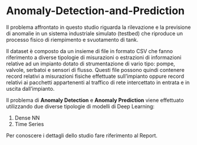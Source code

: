 # Anomaly-Detection-and-Prediction
Il problema affrontato in questo studio riguarda la rilevazione e la previsione di anomalie in un sistema industriale simulato (testbed) che riproduce un processo fisico di riempimento e svuotamento di tank.

Il dataset è composto da un insieme di file in formato CSV che fanno riferimento a diverse tipologie di misurazioni o estrazioni di informazioni relative ad un impianto dotato di strumentazione di vario tipo: pompe, valvole, serbatoi e sensori di flusso. Questi file possono quindi contenere record relativi a misurazioni fisiche effettuate sull’impianto oppure record relativi ai pacchetti appartenenti al traffico di rete intercettato in entrata e in uscita dall’impianto.

Il problema di **Anomaly Detection** e **Anomaly Prediction** viene effettuato utilizzando due diverse tipologie di modelli di Deep Learning:
1. Dense NN
2. Time Series

Per conoscere i dettagli dello studio fare riferimento al Report.
